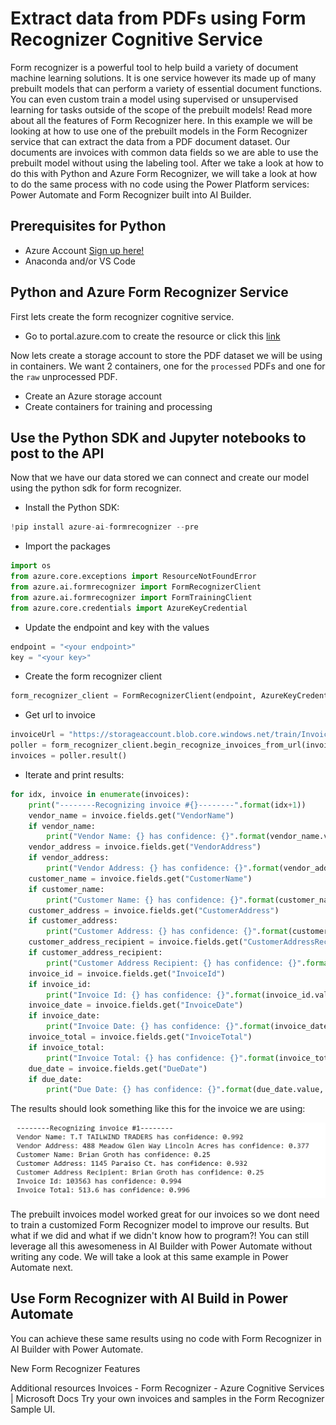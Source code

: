# Extract data from PDFs using Form Recognizer Cognitive Service

Form recognizer is a powerful tool to help build a variety of document machine learning solutions.  It is one service however its made up of many prebuilt models that can perform a variety of essential document functions. You can even custom train a model using supervised or unsupervised learning for tasks outside of the scope of the prebuilt models! Read more about all the features of Form Recognizer here. In this example we will be looking at how to use one of the prebuilt models in the Form Recognizer service that can extract the data from a PDF document dataset. Our documents are invoices with common data fields so we are able to use the prebuilt model without using the labeling tool.
After we take a look at how to do this with Python and Azure Form Recognizer, we will take a look at how to do the same process with no code using the Power Platform services: Power Automate and Form Recognizer built into AI Builder.

## Prerequisites for Python
-	Azure Account [Sign up here!]()
-	Anaconda and/or VS Code

## Python and Azure Form Recognizer Service
First lets create the form recognizer cognitive service.
-	Go to portal.azure.com to create the resource or click this [link]()

Now lets create a storage account to store the PDF dataset we will be using in containers. We want 2 containers, one for the `processed` PDFs and one for the `raw` unprocessed PDF.
-	Create an Azure storage account
-	Create containers for training and processing

## Use the  Python SDK and Jupyter notebooks to post to the API

Now that we have our data stored we can connect and create our model using the python sdk for form recognizer. 

- Install the Python SDK:
```python
!pip install azure-ai-formrecognizer --pre
```

- Import the packages

```python
import os
from azure.core.exceptions import ResourceNotFoundError
from azure.ai.formrecognizer import FormRecognizerClient
from azure.ai.formrecognizer import FormTrainingClient
from azure.core.credentials import AzureKeyCredential
```

- Update the endpoint and key with the values
```python 
endpoint = "<your endpoint>"
key = "<your key>"
```

- Create the form recognizer client
```python
form_recognizer_client = FormRecognizerClient(endpoint, AzureKeyCredential(key))
```

- Get url to invoice
```python
invoiceUrl = "https://storageaccount.blob.core.windows.net/train/Invoice.pdf"
poller = form_recognizer_client.begin_recognize_invoices_from_url(invoiceUrl)
invoices = poller.result()
```

- Iterate and print results:
```python 
for idx, invoice in enumerate(invoices):
    print("--------Recognizing invoice #{}--------".format(idx+1))
    vendor_name = invoice.fields.get("VendorName")
    if vendor_name:
        print("Vendor Name: {} has confidence: {}".format(vendor_name.value, vendor_name.confidence))
    vendor_address = invoice.fields.get("VendorAddress")
    if vendor_address:
        print("Vendor Address: {} has confidence: {}".format(vendor_address.value, vendor_address.confidence))
    customer_name = invoice.fields.get("CustomerName")
    if customer_name:
        print("Customer Name: {} has confidence: {}".format(customer_name.value, customer_name.confidence))
    customer_address = invoice.fields.get("CustomerAddress")
    if customer_address:
        print("Customer Address: {} has confidence: {}".format(customer_address.value, customer_address.confidence))
    customer_address_recipient = invoice.fields.get("CustomerAddressRecipient")
    if customer_address_recipient:
        print("Customer Address Recipient: {} has confidence: {}".format(customer_address_recipient.value, customer_address_recipient.confidence))
    invoice_id = invoice.fields.get("InvoiceId")
    if invoice_id:
        print("Invoice Id: {} has confidence: {}".format(invoice_id.value, invoice_id.confidence))
    invoice_date = invoice.fields.get("InvoiceDate")
    if invoice_date:
        print("Invoice Date: {} has confidence: {}".format(invoice_date.value, invoice_date.confidence))
    invoice_total = invoice.fields.get("InvoiceTotal")
    if invoice_total:
        print("Invoice Total: {} has confidence: {}".format(invoice_total.value, invoice_total.confidence))
    due_date = invoice.fields.get("DueDate")
    if due_date:
        print("Due Date: {} has confidence: {}".format(due_date.value, due_date.confidence))
```

The results should look something like this for the invoice we are using:

![img](/imgs/pythonresult.png)

The prebuilt invoices model worked great for our invoices so we dont need to train a customized Form Recognizer model to improve our results.  But what if we did and what if we didn't know how to program?! You can still leverage all this awesomeness in AI Builder with Power Automate without writing any code. We will take a look at this same example in Power Automate next.

## Use Form Recognizer with AI Build in Power Automate

You can achieve these same results using no code with Form Recognizer in AI Builder with Power Automate.

New Form Recognizer Features

Additional resources
Invoices - Form Recognizer - Azure Cognitive Services | Microsoft Docs
Try your own invoices and samples in the Form Recognizer Sample UI.


